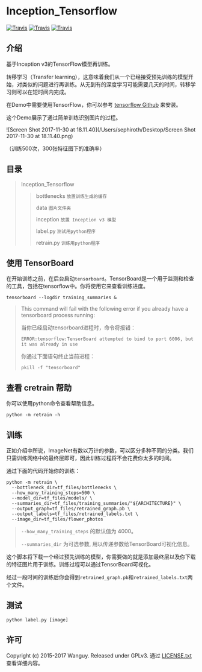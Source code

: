 # Inception_Tensorflow

[![Travis](https://img.shields.io/badge/Language-English-blue.svg)](https://github.com/Wanguy/Inception_Tensorflow) [![Travis](https://img.shields.io/badge/Python-3.6-brightgreen.svg)]() [![Travis](https://img.shields.io/travis/rust-lang/rust.svg)]()

## 介绍

基于Inception v3的TensorFlow模型再训练。

转移学习（Transfer learning），这意味着我们从一个已经接受预先训练的模型开始，对类似的问题进行再训练。从无到有的深度学习可能需要几天的时间，转移学习则可以在短时间内完成。

在Demo中需要使用TensorFlow，你可以参考 [tensorflow Github](https://github.com/tensorflow/tensorflow) 来安装。

这个Demo展示了通过简单训练识别图片的过程。

![Screen Shot 2017-11-30 at 18.11.40](/Users/sephiroth/Desktop/Screen Shot 2017-11-30 at 18.11.40.png)

（训练500次，300张特征图下的准确率）

## 目录

> Inception_Tensorflow
>
> > bottlenecks `放置训练生成的缓存`
> >
> > data `图片文件夹`
> >
> > inception `放置 Inception v3 模型`
> >
> > label.py `测试用python程序` 
> >
> > retrain.py `训练用python程序`

## 使用 TensorBoard

在开始训练之前，在后台启动`tensorboard`。TensorBoard是一个用于监测和检查的工具，包括在tensorflow中。你将使用它来查看训练进度。

```shell
tensorboard --logdir training_summaries &
```

> This command will fail with the following error if you already have a tensorboard process running:
>
> 当你已经启动tensorboard进程时，命令将报错：
>
> `ERROR:tensorflow:TensorBoard attempted to bind to port 6006, but it was already in use`
>
> 你通过下面语句终止当前进程：
>
> `pkill -f "tensorboard"`

## 查看 cretrain 帮助

你可以使用python命令查看帮助信息。

```shell
python -m retrain -h
```

## 训练

正如介绍中所说，ImageNet有数以万计的参数，可以区分多种不同的分类。我们只需训练网络中的最终层即可，因此训练过程将不会花费你太多的时间。

通过下面的代码开始你的训练：

```shell
python -m retrain \
  --bottleneck_dir=tf_files/bottlenecks \
  --how_many_training_steps=500 \
  --model_dir=tf_files/models/ \
  --summaries_dir=tf_files/training_summaries/"${ARCHITECTURE}" \
  --output_graph=tf_files/retrained_graph.pb \
  --output_labels=tf_files/retrained_labels.txt \
  --image_dir=tf_files/flower_photos
```

>  `--how_many_training_steps` 的默认值为 4000。
>
> `--summaries_dir` 为可选参数, 用以传递参数给TensorBoard可视化信息。

这个脚本将下载一个经过预先训练的模型，你需要做的就是添加最终层以及你下载的特征图片用于训练。训练过程可以通过TensorBoard可视化。

经过一段时间的训练后你会得到`retrained_graph.pb`和`retrained_labels.txt`两个文件。

## 测试

```shell
python label.py [image]
```

## 许可

Copyright (c) 2015-2017 Wanguy. Released under GPLv3. 通过 [LICENSE.txt](https://github.com/Wanguy/Inception_Tensorflow/blob/master/LICENSE) 查看详细内容。
